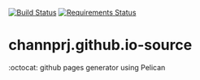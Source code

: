 [![Build Status](https://travis-ci.org/channprj/channprj.github.io-source.svg)](https://travis-ci.org/channprj/channprj.github.io-source)
[![Requirements Status](https://requires.io/github/channprj/channprj.github.io-source/requirements.svg?branch=master)](https://requires.io/github/channprj/channprj.github.io-source/requirements/?branch=master)

# channprj.github.io-source
:octocat: github pages generator using Pelican

